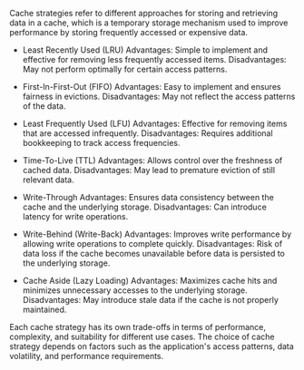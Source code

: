 Cache strategies refer to different approaches for storing and retrieving data in a cache, which is a temporary storage mechanism used to improve performance by storing frequently accessed or expensive data.

- Least Recently Used (LRU)
  Advantages: Simple to implement and effective for removing less frequently accessed items.
  Disadvantages: May not perform optimally for certain access patterns.

- First-In-First-Out (FIFO)
  Advantages: Easy to implement and ensures fairness in evictions.
  Disadvantages: May not reflect the access patterns of the data.

- Least Frequently Used (LFU)
  Advantages: Effective for removing items that are accessed infrequently.
  Disadvantages: Requires additional bookkeeping to track access frequencies.

- Time-To-Live (TTL)
  Advantages: Allows control over the freshness of cached data.
  Disadvantages: May lead to premature eviction of still relevant data.

- Write-Through
  Advantages: Ensures data consistency between the cache and the underlying storage.
  Disadvantages: Can introduce latency for write operations.

- Write-Behind (Write-Back)
  Advantages: Improves write performance by allowing write operations to complete quickly.
  Disadvantages: Risk of data loss if the cache becomes unavailable before data is persisted to the underlying storage.

- Cache Aside (Lazy Loading)
  Advantages: Maximizes cache hits and minimizes unnecessary accesses to the underlying storage.
  Disadvantages: May introduce stale data if the cache is not properly maintained.

Each cache strategy has its own trade-offs in terms of performance, complexity, and suitability for different use cases. The choice of cache strategy depends on factors such as the application's access patterns, data volatility, and performance requirements.
